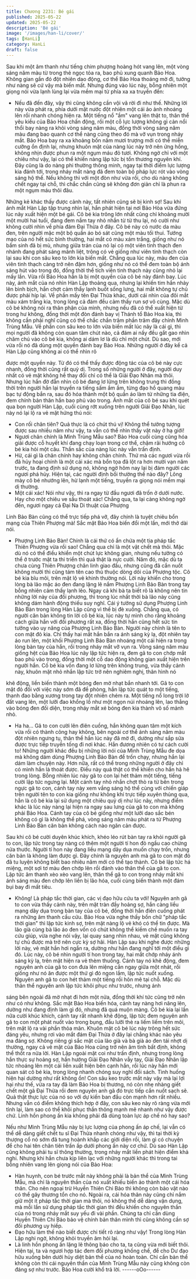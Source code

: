 ```yaml
---
title: Chương 2231: Bé gái
published: 2025-05-22
updated: 2025-05-22
description: 'Bé gái'
image: '/images/han-li/cover/'
tags: [HanLi]
category: HanLi
draft: false
---
```


Sau khi một âm thanh như tiếng chim phượng hoàng hót vang
lên, một vòng sáng năm màu từ trong thẻ ngọc tỏa ra, bao phủ
xung quanh Bảo Hoa.
Không gian gần đó đột nhiên dao động, cơ thể Bảo Hoa thoáng
mờ đi, tưởng như nàng sẽ cứ vậy mà biến mất.
Nhưng đúng vào lúc này, bỗng nhiên một giọng nói vừa lạnh lùng
lại vừa mềm mại từ phía xa xa truyền đến:
- Nếu đã đến đây, vậy thì cũng không cần vội vã rời đi như thế.
Những lời này vừa phát ra, phía dưới mặt nước đột nhiên một cái
ảo ảnh nhoáng lên rồi nhanh chóng hiện ra.
Một tiếng nổ "ầm" vang lên thật to, thân thể yêu kiều của Bảo Hoa
chấn động, rồi một cỗ lực lượng không gì cản nổi thổi bay nàng ra
khỏi vòng sáng năm màu, đồng thời vòng sáng năm màu đang
bao quanh cơ thể nàng cũng theo đó mà vỡ vụn trong nháy mắt.
Bảo Hoa bay ra xa khoảng bốn năm mươi trượng mới có thể
miễn cưỡng ổn định lại, nhưng khuôn mặt của nàng lúc này trở
nên ửng hồng, không nhịn được phun ra một ngụm máu đỏ tươi.
Không ngờ chỉ với một chiêu như vậy, lại có thể khiến nàng lập
tức bị tổn thương nguyên khí.
Đây cũng là do nàng phi thường thông minh, ngay tại thời điểm
lực lượng kia đánh tới, trong nháy mắt nàng đã đem toàn bộ pháp
lực rót vào vòng sáng hộ thể. Nếu không thì với một đòn như vừa
rồi, cho dù nàng không chết ngay tại chỗ, thì chắc chắn cũng sẽ
không đơn giản chỉ là phun ra một ngụm máu thôi đâu.

Những kẻ khác thấy được cảnh này, tất nhiên cũng sẽ bị kinh sợ!
Sau khi ánh mắt Hàn Lập tập trung nhìn lại, hắn phát hiện tại nơi
Bảo Hòa vừa đứng lúc nãy xuất hiện một bé gái.
Cô bé kia trông lớn nhất cũng chỉ khoảng mười một mười hai tuổi,
đang đem nắm tay nhỏ nhắn từ từ thu lại, nó cười như không
cười nhìn về phía đám Đại Thừa ở đây.
Cô bé này có nước da màu đen, trên người mặc một bộ quần áo
bó sát cũng một màu tối thui. Tướng mạo của nó hết sức bình
thường, hai mắt có màu xám trắng, giống như nó bẩm sinh đã bị
mù, nhưng giữa trán của nó lại có một viên tinh thạch đen nhánh
đang phát sáng mãnh liệt, trông có vẻ giống như viên tinh thạch
còn lại sau khi con sâu keo to lớn kia biến mất. Chẳng qua lúc
này, màu đen của viên tinh thạch càng trở nên đậm hơn, giống
như nó có thể đem toàn bộ ánh sáng hút vào trong đó, đồng thời
thể tích viên tinh thạch này cũng nhỏ lại mấy lần.
Vừa rồi Bảo Hoa hẳn là bị một quyền của cô bé này đánh bay.
Lúc này, ánh mắt của nó nhìn Hàn Lập thoảng qua, nhưng lại
khiến tim hắn nhảy lên bình bịch, hắn chợt cảm thẩy lạnh buốt
sống lưng, hai mắt không tự chủ được phải híp lại.
Về phần mấy tên Đại Thừa khác, dưới cái nhìn của đôi mắt màu
xám trắng kia, trong lòng cả đám đều cảm thấy run sợ vô cùng.
Mặc dù cô bé không nói ra thân phận của mình, nhưng nếu đã có
thể xuất hiện từ trong hư không, đồng thời một đòn đánh bay vị
Thánh tổ Bảo Hoa kia, thì không cần phải nghĩ cũng có thể chắc
chắn trăm phần trăm đây chính Minh Trùng Mẫu.
Về phần con sâu keo to lớn vừa biến mất lúc nãy là cái gì, thì mọi
người đã không còn quan tâm chút nào, cả đám ai nấy đều gắt
gao nhìn chăm chú vào cô bé kia, không ai dám lơ là dù chỉ một
chút.
Dù sao, mới vừa rồi nó đã dùng một quyền đánh bay Bảo Hoa.
Những người ở đây kể cả Hàn Lập cũng không ai có thể nhìn rõ

được một quyền này.
Từ đó có thể thấy được động tác của cô bé này cực nhanh, đồng
thời cũng rất quỷ dị.
Trong số những người ở đây, người duy nhất có vẻ mặt không hề
thay đổi chỉ có thể là Giải Đạo Nhân mà thôi.
Nhưng lúc hắn đờ đẫn nhìn cô bé đang lơ lửng trên không trung
thì đồng thời trên người hắn lại truyền ra tiếng sấm ầm ầm, từng
đạo hồ quang màu bạc tự động bắn ra, sau đó hóa thành một bộ
quần áo làm từ những tia điện, đem chính bản thân hắn bao phủ
vào trong.
Ánh mắt của cô bé sau khi quét qua bọn người Hàn Lập, cuối
cùng rớt xuống trên người Giải Đạo Nhân, lúc này nó lại lộ ra vẻ
mặt hứng thú nói:
- Con rối chân tiên? Quả thực là có chút thú vị! Không thể tưởng
tượng được sau nhiều năm như vậy, ta vẫn có thể nhìn thấy vật
này ở hạ giới!
- Ngươi chân chính là Minh Trùng Mẫu sao?
Bảo Hoa cuối cùng cũng hóa giải được cỗ huyết khí đang chạy
loạn trong cơ thể, chậm rãi hướng cô bé kia hỏi một câu. Thần
sắc của nàng lúc này vẫn trấn định.
- Hừ, cái gì là chân chính hay không chân chính. Thứ mà các
ngươi vừa rồi đã hủy hoại chính là một cái xác mà bổn tọa đã lột
ra hơn mười vạn năm trước, ta đang định sử dụng nó, không ngờ
hôm nay lại bị đám người các ngươi phá hủy. Hiện tại, các người
định bồi thường thế nào đây?
Lông mày cô bé nhướng lên, hừ lạnh một tiếng, truyền ra giọng
nói mềm mại dị thường.
- Một cái xác! Nói như vậy, thì ra ngay từ đầu ngươi đã trốn ở
dưới nước. Hay cho một chiêu ve sầu thoát xác! Chẳng qua, ta lại
càng không ngờ đến, ngươi ngay cả Đại Na Di thuật của Phượng

Linh Bảo Bàn cũng có thể trực tiếp phá vỡ, đây chính là tuyệt
chiêu bổn mạng của Thiên Phượng mà!
Sắc mặt Bảo Hoa biến đổi một lần, mới thở dài nói.
- Phượng Linh Bảo Bàn! Chính là cái thứ có ẩn chứa một tia pháp
tắc Thiên Phượng vừa rồi sao! Chẳng qua chỉ là một vật chết mà
thôi. Mặc dù nó có thể điều khiển một chút lực không gian, nhưng
nếu tưởng có thể ở trước mặt ta thi triển thì quả thật là nực cười.
Năm đó, mặc dù ta chưa cùng Thiên Phượng chân linh giao đấu,
nhưng cũng đã cắn nuốt không mười thì cũng tám tên cao thủ
thuộc dòng dõi của Phượng tộc.
Cô bé kia bĩu môi, trên mặt lộ vẻ khinh thường nói.
Lời này khiến cho trong lòng bà lão mặc áo đen đang lặng lẽ nắm
Phượng Linh Bảo Bàn trong tay bỗng nhiên cảm thấy lạnh lẽo.
Ngay cả khi bà ta biết rõ là không nên tin những lời này của đối
phương, thì trong lúc nhất thời bà lão này cũng không dám hành
động thiếu suy nghĩ.
Cái ý tưởng sử dụng Phượng Linh Bảo Bàn trong lòng Hàn Lập
cũng vì thế bị đè xuống.
Chẳng qua, có người căn bản không tin lời cô bé kia, lúc này tự
mình cho rằng khoảng cách giữa hắn với đối phương rất xa, đồng
thời hắn cũng hết sức tin tưởng vào uy năng của Phượng Linh
Bảo Bàn.
Người này chính là tên to con mặt đỏ kia. Chỉ thấy hai mắt hắn
bắn ra ánh sáng kỳ lạ, đột nhiên tay áo run lên, một khối Phượng
Linh Bảo Bàn nhoáng một cái hiện ra trong lòng bàn tay của hắn,
rồi trong nháy mắt vỡ vụn ra.
Vòng sáng năm màu giống hệt của Bảo Hoa lúc nãy lập tức hiện
ra, đem gã to con chớp mắt bao phủ vào trong, đồng thời một cỗ
dao động không gian xuất hiện trên người hắn.
Cố bé kia vốn đang lơ lửng trên không trung, vừa thấy cảnh này,
khuôn mặt nhỏ nhắn lập tức trở nên nghiêm nghị, thân hình nó

khẽ động, liền biến thành một bóng đen mờ nhạt bắn nhanh tới.
Gã to con mặt đỏ đối với việc này sớm đã đề phòng, hắn lập tức
quát to một tiếng, thanh đao bằng xương trong tay đột nhiên
chém ra.
Một tiếng nổ long trời lở đất vang lên, một lưỡi đao khổng lồ như
một ngọn núi nhoáng lên, lao thẳng vào bóng đen đối diện, trong
nháy mắt xé bóng đen kia thành vô số mảnh nhỏ.
- Ha ha…
Gã to con cười lên điên cuồng, hắn không quan tâm một kích vừa
rồi có thành công hay không, bên ngoài cơ thể ánh sáng năm
màu đột nhiên ngưng tụ, thân thể hắn lúc này đã mờ đi, dường
như sắp sửa được trực tiếp truyền tống đi nơi khác.
Hắn đương nhiên có tư cách cười to!
Những người khác đều bị những lời nói của Minh Trùng Mẫu đe
dọa mà không dám dùng Phượng Linh Bảo Bàn để trốn chạy,
nhưng hắn lại dám làm chuyện này.
Hơn nữa, rất có thể trong những người ở đây chỉ có mình hắn là
thoát được. Điều này quả thật có thể khiến cho hắn hả hê trong
lòng.
Bỗng nhiên lúc này gã to con lại hét thảm một tiếng, tiếng cười
lập tức ngưng lại.
Một cánh tay nhỏ nhắn chợt thò ra từ bên trong ngực gã to con,
cánh tay này xem vầng sáng hộ thể cùng với chiến giáp trên
người tên to con kia giống như không khí trực tiếp xuyên thủng
qua, hẳn là cô bé kia lại sử dụng một chiêu quỷ dị như lúc nãy,
nhưng điểm khác là lúc này nàng lại hiện ra ngay sau lưng của gã
to con mà không phải Bảo Hoa.
Cánh tay của cô bé giống như một lưỡi dao sắc bén không có gì
là không thể phá, vòng sáng năm màu phát ra từ Phượng Linh
Bảo Bàn căn bản không cách nào ngăn cản được.

Sau khi cô bé cười duyên khúc khích, khéo léo rút bàn tay ra khỏi
người gã to con, lập tức trong tay nàng có thêm một người tí hon
đỏ ngầu cao chừng nửa thước. Người tí hon này đang liều mạng
dãy dụa muốn chạy trốn, nhưng căn bản là không làm được gì.
Đây chính là nguyên anh mà gã to con mặt đỏ đã tu luyện không
biết bao nhiêu năm mới có thể tạo thành.
Cô bé lập tức há miệng, một sợi tơ màu đen chớp lên rồi đánh
vào thân thể của gã to con.
Lập tức âm thanh xèo xèo vang lên, thân thể gã to con trong nháy
mắt khi ánh sáng màu đen chớp lên liền bị lão hóa, cuối cùng
biến thành một đám bụi bay đi mất tiêu.
- Không! Là pháp tắc thời gian, các vị đạo hữu cứu ta với!
Nguyên anh gã to con vừa thấy cảnh này, trên mặt tràn đầy
hoảng sợ, hắn càng liều mạng dãy dụa trong bàn tay của cô bé,
đồng thời hắn điên cuồng phát ra những âm thanh cầu cứu.
Bảo Hoa vừa nghe thấy bốn chữ "pháp tắc thời gian" thì lập tức
kinh sợ, trên mặt nàng lộ vẻ khó có thể tin được.
Mà lão già cùng bà lão áo đen vốn có chút không thể kiềm chế
muốn ra tay cứu giúp, vừa nghe nói vậy, lại quay sang nhìn nhau,
vẻ mặt cũng không tự chủ được mà trở nên cực kỳ sợ hãi.
Hàn Lập sau khi nghe được những lời này, vẻ mặt hắn hơi ngẩn
ra, dường như hắn đang nghĩ tới một điều gì đó.
Lúc này, cô bé nhìn người tí hon trong tay, hai mắt chớp nháy ánh
sáng kỳ lạ, trên mặt hiện ra vẻ thèm thuồng. Cánh tay nó khẽ
động, đem nguyên anh của gã to con đưa lên miệng cắn ngay
giữa một nhát, rồi giống như nó ăn được một thứ gì đó ngon lắm,
lập tức nuốt xuống.
Nguyên anh gã to con hét thảm một tiếng rồi hôn mê tại chỗ. Mặc
dù thân thể nguyên anh lập tức khôi phục như trước, nhưng ánh

sáng bên ngoài đã mờ nhạt đi hơn một nửa, đồng thời khí tức
cũng trở nên như có như không.
Sắc mặt Bảo Hoa biến hóa, cánh tay nàng hơi nâng lên, dường
như đang định làm gì đó, nhưng đã quá muộn màng.
Cô bé kia lại lần nữa cười khúc khích, cánh tay rất nhanh khẽ
động, lập tức đem nguyên anh gã to con một phát nuốt vào trong
bụng, đầu lưỡi thè ra liếm liếm trên môi, trên mặt lộ ra vài phần
thỏa mãn.
Khuôn mặt cô bé lúc này trông hết sức đáng yêu, nhưng rơi vào
mắt đám Đại Thừa ở đây lại chẳng khác nào yêu ma đáng sợ.
Không riêng gì sắc mặt của lão già và bà già áo đen tái nhợt dị
thường, ngay cả vẻ mặt của Bảo Hoa cũng trở nên âm tình bất
định, không thể thốt ra nửa lời.
Hàn Lập ngoài mặt coi như trấn định, nhưng trong lòng hắn thực
sự hoảng sợ, hắn hướng Giải Đạo Nhân vẫy tay, Giải Đạo Nhân
lập tức nhoáng lên một cái liền xuất hiện bên cạnh hắn, rồi lúc
này hắn mới quan sát cô bé kia, trong lòng nhanh chóng suy nghĩ
đối sách.
Tình huống hiện hại dường như rất không ổn!
Con sâu keo trước mắt này vậy mà lại lợi hại như thế, vừa ra tay
đã làm Bảo Hoa bị thương, nó còn nhẹ nhàng giết chết một gã
Đại Thừa rồi đem nguyên anh gã đó trực tiếp cắn nuốt sạch sẽ.
Quả thật thực lực của nó so với dự kiến ban đầu còn mạnh hơn
rất nhiều.
Nhưng vẫn có điểm không thích hợp ở đây, con sâu keo này rõ
ràng vừa mới tỉnh lại, làm sao có thể khôi phục thần thông mạnh
mẽ nhanh như vậy được chứ.
Linh hồn phong ấn kia không phải đã dùng toàn lực áp chế nó hay
sao?

Nếu như Minh Trùng Mẫu này bị lực lượng của phong ấn áp chế,
lại vẫn có thể dễ dàng giết chết tu sĩ Đại Thừa nhanh chóng như
vậy, thì tại thời kỳ thượng cổ nó sớm đã tung hoành khắp các giới
diện rồi, làm gì có chuyện để cho hai tên chân tiên trấn ấp dưới
phong ấn này cơ chứ.
Dù sao Hàn Lập cũng không phải tu sĩ thông thường, trong nháy
mắt liền phát hiện điểm khả nghi.
Nhưng khi hắn chưa kịp liên lạc với những người khác thì trong
tai bỗng nhiên vang lên giọng nói của Bảo Hoa:
- Hàn huynh, con bé trước mắt này không phải là bản thể của
Minh Trùng Mẫu, mà chỉ là nguyên thần của nó xuất khiếu biến ảo
thành một cái hóa thân. Cho nên ngoại trừ Huyền Thiên Chi Bảo
thì không còn bảo vật nào có thể gây thương tổn cho nó. Ngoài
ra, cái hóa thân này cũng chỉ nắm giữ một ít pháp tắc thời gian
mà thôi, nó không thể dễ dàng vận dụng, mà mỗi lần sử dụng
pháp tắc thời gian thì đều khiến cho nguyên thần của nó trong
nháy mắt suy yếu đi vài phần. Chúng ta chỉ cần dùng Huyền
Thiên Chi Bảo bảo vệ chính bản thân mình thì cũng không cần sợ
đối phương uy hiếp.
- Đạo hữu làm thế nào biết được chi tiết rõ ràng như vậy!
Trong lòng Hàn Lập nghi ngờ, không khỏi truyền âm hỏi lại.
- Là linh hồn phong ấn lặng lẽ thông báo cho ta, ta cũng vừa mới
biết thôi. Hiện tại, ta và ngươi hợp tác đem đối phương khống
chế, để cho Dư đạo hữu xuống bên dưới hủy diệt bản thể của nó
hoàn toàn. Chỉ cần bản thể không còn thì cái nguyên thần của
Minh Trùng Mẫu này cũng không còn đáng sợ như trước.
Bảo Hoa cười khổ trả lời.
------oOo------
